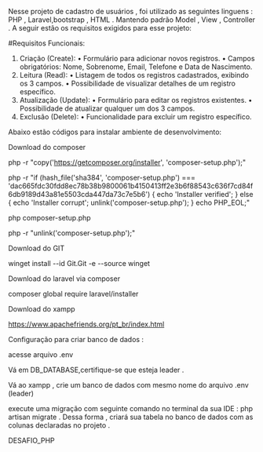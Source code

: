 Nesse projeto de cadastro de usuários , foi utilizado as seguintes linguens : PHP , Laravel,bootstrap , HTML . Mantendo padrão Model , View , Controller . A seguir estão os requisitos exigidos para esse projeto:



#Requisitos Funcionais:
1. Criação (Create):
• Formulário para adicionar novos registros.
• Campos obrigatórios: Nome, Sobrenome, Email, Telefone e Data de Nascimento.
2. Leitura (Read):
• Listagem de todos os registros cadastrados, exibindo os 3 campos.
• Possibilidade de visualizar detalhes de um registro específico.
3. Atualização (Update):
• Formulário para editar os registros existentes.
• Possibilidade de atualizar qualquer um dos 3 campos.
4. Exclusão (Delete):
• Funcionalidade para excluir um registro específico.



Abaixo estão códigos para instalar ambiente de desenvolvimento:

Download do composer

php -r "copy('https://getcomposer.org/installer', 'composer-setup.php');"



php -r "if (hash_file('sha384', 'composer-setup.php') === 'dac665fdc30fdd8ec78b38b9800061b4150413ff2e3b6f88543c636f7cd84f6db9189d43a81e5503cda447da73c7e5b6') { echo 'Installer verified'; } else { echo 'Installer corrupt'; unlink('composer-setup.php'); } echo PHP_EOL;"


php composer-setup.php


php -r "unlink('composer-setup.php');"




Download do GIT 

winget install --id Git.Git -e --source winget 





Download do laravel via composer 

composer global require laravel/installer




Download do xampp


https://www.apachefriends.org/pt_br/index.html





Configuração para criar banco de dados :

acesse arquivo .env 

Vá em DB_DATABASE,certifique-se que esteja leader . 

Vá ao xampp , crie um banco de dados com mesmo nome do arquivo .env (leader)

execute uma migração com seguinte comando no terminal da sua IDE : php artisan migrate . Dessa forma , criará sua tabela no banco de dados com as colunas declaradas no projeto . 





D E S A F I O _ P H P 
 
 
